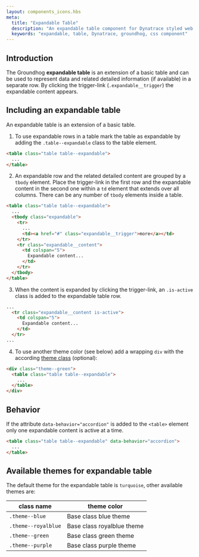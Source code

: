 ```yaml
---
layout: components_icons.hbs
meta:
  title: "Expandable Table"
  description: "An expandable table component for Dynatrace styled web entities with css and markup examples."
  keywords: "expandable, table, Dynatrace, groundhog, css component"
---
```


## Introduction
The Groundhog **expandable table** is an extension of a basic table and can be used to represent data and related detailed information (if available) in a separate row. By clicking the trigger-link (`.expandable__trigger`) the expandable content appears.

## Including an expandable table
An expandable table is an extension of a basic table.
1. To use expandable rows in a table mark the table as expandable by adding the `.table--expandable` class to the table element.
```html
<table class="table table--expandable">
  ...
</table>
```
2. An expandable row and the related detailed content are grouped by a `tbody` element. Place the trigger-link in the first row and the expandable content in the second one within a `td` element that extends over all columns. There can be any number of `tbody` elements inside a table.
```html
<table class="table table--expandable">
  ...
  <tbody class="expandable">
    <tr>
      ...
      <td><a href="#" class="expandable__trigger">more</a></td>
    </tr>
    <tr class="expandable__content">
      <td colspan="5">
        Expandable content...
      </td>
    </tr>
  </tbody>
</table>
```
3. When the content is expanded by clicking the trigger-link, an `.is-active` class is added to the expandable table row.
```html
...
  <tr class="expandable__content is-active">
    <td colspan="5">
      Expandable content...
    </td>
  </tr>
...
```
4. To use another theme color (see below) add a wrapping `div` with the according [theme class][themeClass] (optional):
```html
<div class="theme--green">
  <table class="table table--expandable">
    ...
  </table>
</div>
```

## Behavior

If the attribute `data-behavior="accordion"` is added to the `<table>` element only one expandable content is active at a time.

```html
<table class="table table--expandable" data-behavior="accordion">
  ...
</table>
```

## Available themes for expandable table

The default theme for the expandable table is `turquoise`, other available themes are:

| class name | theme color |
| ------------- | ------------- |
| `.theme--blue` | Base class blue theme |
| `.theme--royalblue` | Base class royalblue theme |
| `.theme--green` | Base class green theme |
| `.theme--purple` | Base class purple theme |

[themeClass]: #available-themes-for-expandable-table
